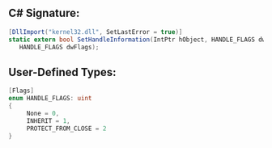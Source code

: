 
## C# Signature:
```cs
[DllImport("kernel32.dll", SetLastError = true)]
static extern bool SetHandleInformation(IntPtr hObject, HANDLE_FLAGS dwMask,
   HANDLE_FLAGS dwFlags);
```

## User-Defined Types:
```cs
[Flags]
enum HANDLE_FLAGS: uint
{
     None = 0,
     INHERIT = 1,
     PROTECT_FROM_CLOSE = 2
}
```
